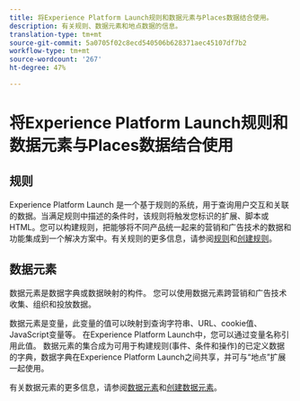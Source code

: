 ```yaml
---
title: 将Experience Platform Launch规则和数据元素与Places数据结合使用。
description: 有关规则、数据元素和地点数据的信息。
translation-type: tm+mt
source-git-commit: 5a0705f02c8ecd540506b628371aec45107df7b2
workflow-type: tm+mt
source-wordcount: '267'
ht-degree: 47%

---
```



# 将Experience Platform Launch规则和数据元素与Places数据结合使用

## 规则

Experience Platform Launch 是一个基于规则的系统，用于查询用户交互和关联的数据。当满足规则中描述的条件时，该规则将触发您标识的扩展、脚本或 HTML。您可以构建规则，把能够将不同产品统一起来的营销和广告技术的数据和功能集成到一个解决方案中。有关规则的更多信息，请参阅[规则](https://docs.adobe.com/content/help/zh-Hans/launch/using/reference/manage-resources/rules.html)和[创建规则](https://docs.adobe.com/content/help/zh-Hans/launch/using/reference/manage-resources/rules.html#create-a-rule)。

## 数据元素

数据元素是数据字典或数据映射的构件。 您可以使用数据元素跨营销和广告技术收集、组织和投放数据。

数据元素是变量，此变量的值可以映射到查询字符串、URL、cookie值、JavaScript变量等。 在Experience Platform Launch中，您可以通过变量名称引用此值。 数据元素的集合成为可用于构建规则(事件、条件和操作)的已定义数据的字典，数据字典在Experience Platform Launch之间共享，并可与“地点”扩展一起使用。

有关数据元素的更多信息，请参阅[数据元素](https://docs.adobe.com/content/help/zh-Hans/launch/using/reference/manage-resources/data-elements.html)和[创建数据元素](https://docs.adobe.com/content/help/zh-Hans/launch/using/reference/manage-resources/data-elements.html#create-a-data-element)。

